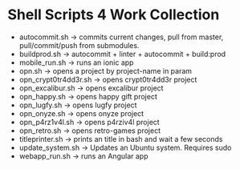 # Shell Scripts 4 Work Collection

- autocommit.sh <param> -> commits current changes, pull from master, pull/commit/push from submodules.
- buildprod.sh -> autocommit + linter + autocommit + build:prod
- mobile_run.sh -> runs an ionic app
- opn.sh <param> -> opens a project by project-name in param
- opn_crypt0tr4dd3r.sh -> opens crypt0tr4dd3r project
- opn_excalibur.sh -> opens excalibur project
- opn_happy.sh -> opens happy gift project
- opn_lugfy.sh -> opens lugfy project
- opn_onyze.sh -> opens onyze project
- opn_p4rz1v4l.sh -> opens p4rziv4l project
- opn_retro.sh -> opens retro-games project
- titleprinter.sh <text> <wait-seconds> -> prints an title in bash and wait a few seconds
- update_system.sh -> Updates an Ubuntu system. Requires sudo
- webapp_run.sh -> runs an Angular app
